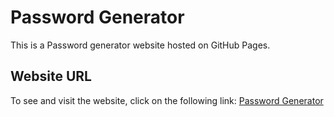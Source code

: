 # Password Generator

This is a Password generator website hosted on GitHub Pages.

## Website URL
To see and visit the website, click on the following link:
[Password Generator](https://omerbargon.github.io/password-generator/)
